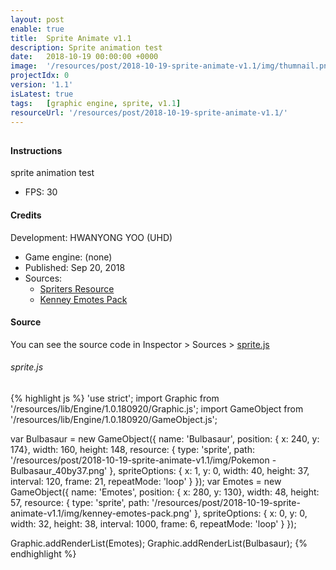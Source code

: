 ```yaml
---
layout: post
enable: true
title:  Sprite Animate v1.1
description: Sprite animation test
date:   2018-10-19 00:00:00 +0000
image:  '/resources/post/2018-10-19-sprite-animate-v1.1/img/thumnail.png'
projectIdx: 0
version: '1.1'
isLatest: true
tags:   [graphic engine, sprite, v1.1]
resourceUrl: '/resources/post/2018-10-19-sprite-animate-v1.1/'
---
```


<canvas id="gameScreen" width="640px" height="400px" tabindex="1" style="width: 100%;"></canvas>
---
#### Instructions
sprite animation test
- FPS: 30

#### Credits
Development: HWANYONG YOO (UHD)
- Game engine: (none)
- Published: Sep 20, 2018
- Sources:
	- [Spriters Resource](https://www.spriters-resource.com/)
	- [Kenney Emotes Pack](https://www.kenney.nl/assets/emotes-pack)

#### Source
You can see the source code in Inspector > Sources > [sprite.js](/resources/post/2018-10-19-sprite-animate-v1.1/js/sprites.js)
###### sprite.js
{% highlight js %}
'use strict';
import Graphic from '/resources/lib/Engine/1.0.180920/Graphic.js';
import GameObject from '/resources/lib/Engine/1.0.180920/GameObject.js';

var Bulbasaur = new GameObject({
	name: 'Bulbasaur',
	position: { x: 240, y: 174},
	width: 160,
	height: 148,
	resource: {
		type: 'sprite',
		path: '/resources/post/2018-10-19-sprite-animate-v1.1/img/Pokemon - Bulbasaur_40by37.png'
	},
	spriteOptions: {
		x: 1,
		y: 0,
		width: 40,
		height: 37,
		interval: 120,
		frame: 21,
		repeatMode: 'loop'
	}
});
var Emotes = new GameObject({
	name: 'Emotes',
	position: { x: 280, y: 130},
	width: 48,
	height: 57,
	resource: {
		type: 'sprite',
		path: '/resources/post/2018-10-19-sprite-animate-v1.1/img/kenney-emotes-pack.png'
	},
	spriteOptions: {
		x: 0,
		y: 0,
		width: 32,
		height: 38,
		interval: 1000,
		frame: 6,
		repeatMode: 'loop'
	}
});

Graphic.addRenderList(Emotes);
Graphic.addRenderList(Bulbasaur);
{% endhighlight %}

<script type="module" src="{{page.resourceUrl}}/js/sprites.js"></script>